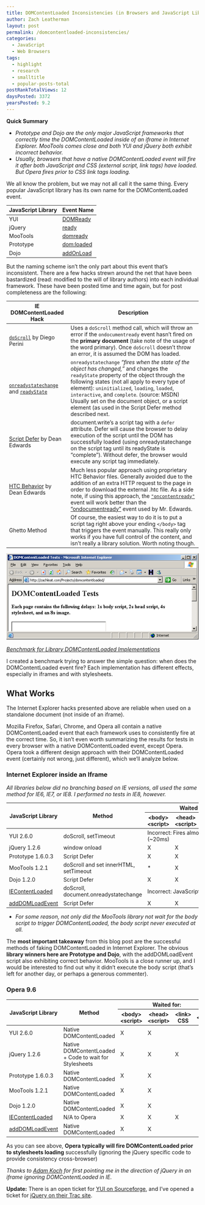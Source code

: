```yaml
---
title: DOMContentLoaded Inconsistencies (in Browsers and JavaScript Libraries)
author: Zach Leatherman
layout: post
permalink: /domcontentloaded-inconsistencies/
categories:
  - JavaScript
  - Web Browsers
tags:
  - highlight
  - research
  - smalltitle
  - popular-posts-total
postRankTotalViews: 12
daysPosted: 3372
yearsPosted: 9.2
---
```


**Quick Summary**

*   *Prototype and Dojo are the only major JavaScript frameworks that correctly time the DOMContentLoaded inside of an iframe in Internet Explorer. MooTools comes close and both YUI and jQuery both exhibit incorrect behavior.*
*   *Usually, browsers that have a native DOMContentLoaded event will fire it after both JavaScript and CSS (external script, link tags) have loaded. But Opera fires prior to CSS link tags loading.*

We all know the problem, but we may not all call it the same thing. Every popular JavaScript library has its own name for the DOMContentLoaded event.

<table>
<thead>
<tr>
<th>JavaScript Library</th>
<th>Event Name</th>
</tr>
</thead>
<tbody>
<tr>
<td>YUI</td>
<td><a href="http://developer.yahoo.com/yui/docs/YAHOO.util.Event.html#method_onDOMReady">DOMReady</a></td>
</tr>
<tr>
<td>jQuery</td>
<td><a href="http://docs.jquery.com/Events/ready">ready</a></td>
</tr>
<tr>
<td>MooTools</td>
<td><a href="http://mootools.net/docs/Utilities/DomReady">domready</a></td>
</tr>
<tr>
<td>Prototype</td>
<td><a href="http://www.prototypejs.org/api/document/observe">dom:loaded</a></td>
</tr>
<tr>
<td>Dojo</td>
<td><a href="http://api.dojotoolkit.org/jsdoc/dojo/1.2/dojo.addOnLoad">addOnLoad</a></td>
</tr>
</tbody>
</table>

But the naming scheme isn’t the only part about this event that’s inconsistent. There are a few hacks strewn around the net that have been bastardized (read: modified to the will of library authors) into each individual framework. These have been posted time and time again, but for post completeness are the following:

<table>
<thead>
<tr>
<th>IE DOMContentLoaded Hack</th>
<th>Description</th>
</tr>
</thead>
<tbody>
<tr>
<td><code><a href="http://javascript.nwbox.com/IEContentLoaded/">doScroll</a></code> by Diego Perini</td>
<td>Uses a <code>doScroll</code> method call, which will throw an error if the <code>ondocumentready</code> event hasn’t fired on the <strong>primary document</strong> (take note of the usage of the word primary).  Once <code>doScroll</code> doesn’t throw an error, it is assumed the DOM has loaded.</td>
</tr>
<tr>
<td><code><a href="http://msdn.microsoft.com/en-us/library/ms536957(VS.85).aspx">onreadystatechange</a></code> and <code><a href="http://msdn.microsoft.com/en-us/library/ms534359.aspx">readyState</a></code></td>
<td><code>onreadystatechange</code> <em>“fires when the state of the object has changed,”</em> and changes the <code>readyState</code> property of the object through the following states (not all apply to every type of element): <code>uninitialized</code>, <code>loading</code>, <code>loaded</code>, <code>interactive</code>, and <code>complete</code>.  (source: MSDN) Usually set on the document object, or a script element (as used in the Script Defer method described next.</td>
</tr>
<tr>
<td><a href="http://dean.edwards.name/weblog/2005/09/busted/">Script Defer</a> by Dean Edwards</td>
<td>document.write’s a script tag with a <code>defer</code> attribute.  Defer will cause the browser to delay execution of the script until the DOM has successfully loaded (using onreadystatechange on the script tag until its readyState is “complete”).  Without defer, the browser would execute any script tag immediately.</td>
</tr>
<tr>
<td><a href="http://dean.edwards.name/weblog/2005/09/busted2/">HTC Behavior</a> by Dean Edwards</td>
<td>Much less popular approach using proprietary HTC Behavior files.  Generally avoided due to the addition of an extra HTTP request to the page in order to download the external .htc file.  As a side note, if using this approach, the <code><a href="http://msdn.microsoft.com/en-us/library/ms531021.aspx">"oncontentready"</a></code> event will work better than the <a href="http://msdn.microsoft.com/en-us/library/ms531024.aspx">“ondocumentready”</a> event used by Mr. Edwards.</td>
</tr>
<tr>
<td>Ghetto Method</td>
<td>Of course, the easiest way to do it is to put a script tag right above your ending <code>&lt;/body&gt;</code> tag that triggers the event manually.  This really only works if you have full control of the content, and isn’t really a library solution.  Worth noting though.</td>
</tr>
</tbody>
</table>

[![Benchmark for Library DOMContentLoaded Implementations][benchmarkimg]][benchmark]
  
[*Benchmark for Library DOMContentLoaded Implementations*][benchmark]

 [benchmark]: http://zachleat.com/Projects/domcontentloaded/
 [benchmarkimg]: /web/wp-content/uploads/2008/12/domcontentloaded.png

I created a benchmark trying to answer the simple question: when does the DOMContentLoaded event fire? Each implementation has different effects, especially in iframes and with stylesheets.

## What Works

The Internet Explorer hacks presented above are reliable when used on a standalone document (not inside of an iframe).

Mozilla Firefox, Safari, Chrome, and Opera all contain a native DOMContentLoaded event that each framework uses to consistently fire at the correct time. So, it isn’t even worth summarizing the results for tests in every browser with a native DOMContentLoaded event, except Opera. Opera took a different design approach with their DOMContentLoaded event (certainly not wrong, just different), which we’ll analyze below.

### Internet Explorer inside an Iframe

*All libraries below did no branching based on IE versions, all used the same method for IE6, IE7, or IE8. I performed no tests in IE8, however.*

<table>
<thead>
<tr>
<th rowspan="2">JavaScript Library</th>
<th rowspan="2">Method</th>
<th colspan="4">Waited for:</th>
</tr>
<tr>
<th>&lt;body&gt; &lt;script&gt;</th>
<th>&lt;head&gt; &lt;script&gt;</th>
<th>&lt;link&gt; CSS</th>
<th>&lt;img&gt;</th>
</tr>
</thead>
<tbody>
<tr>
<td>YUI 2.6.0</td>
<td>doScroll, setTimeout</td>
<td colspan="4">Incorrect: Fires almost immediately (~20ms)</td>
</tr>
<tr>
<td>jQuery 1.2.6</td>
<td>window onload</td>
<td>X</td>
<td>X</td>
<td>X</td>
<td>X</td>
</tr>
<tr>
<td>Prototype 1.6.0.3</td>
<td>Script Defer</td>
<td>X</td>
<td>X</td>
<td>X</td>
<td></td>
</tr>
<tr>
<td>MooTools 1.2.1</td>
<td>doScroll and set innerHTML, setTimeout</td>
<td>*</td>
<td>X</td>
<td>X</td>
<td></td>
</tr>
<tr>
<td>Dojo 1.2.0</td>
<td>Script Defer</td>
<td>X</td>
<td>X</td>
<td>X</td>
<td></td>
</tr>
<tr>
<td><a href="http://javascript.nwbox.com/IEContentLoaded/">IEContentLoaded</a></td>
<td>doScroll, document.onreadystatechange</td>
<td colspan="4">Incorrect: JavaScript error.</td>
</tr>
<tr>
<td><a href="http://www.thefutureoftheweb.com/blog/adddomloadevent">addDOMLoadEvent</a></td>
<td>Script Defer</td>
<td>X</td>
<td>X</td>
<td>X</td>
<td></td>
</tr>
</tbody>
</table>


* *For some reason, not only did the MooTools library not wait for the body script to trigger DOMContentLoaded, the body script never executed at all.*

 [10]: http://javascript.nwbox.com/IEContentLoaded/
 [11]: http://www.thefutureoftheweb.com/blog/adddomloadevent

The **most important takeaway** from this blog post are the successful methods of faking DOMContentLoaded in Internet Explorer. The obvious **library winners here are Prototype and Dojo**, with the addDOMLoadEvent script also exhibiting correct behavior. MooTools is a close runner up, and I would be interested to find out why it didn’t execute the body script (that’s left for another day, or perhaps a generous commenter).

### Opera 9.6

<table>
<thead>
<tr>
<th rowspan="2">JavaScript Library</th>
<th rowspan="2">Method</th>
<th colspan="4">Waited for:</th>
</tr>
<tr>
<th>&lt;body&gt; &lt;script&gt;</th>
<th>&lt;head&gt; &lt;script&gt;</th>
<th>&lt;link&gt; CSS</th>
<th>&lt;img&gt;</th>
</tr>
</thead>
<tbody>
<tr>
<td>YUI 2.6.0</td>
<td>Native DOMContentLoaded</td>
<td>X</td>
<td>X</td>
<td></td>
<td></td>
</tr>
<tr>
<td>jQuery 1.2.6</td>
<td>Native DOMContentLoaded + Code to wait for Stylesheets</td>
<td>X</td>
<td>X</td>
<td>X</td>
<td></td>
</tr>
<tr>
<td>Prototype 1.6.0.3</td>
<td>Native DOMContentLoaded</td>
<td>X</td>
<td>X</td>
<td></td>
<td></td>
</tr>
<tr>
<td>MooTools 1.2.1</td>
<td>Native DOMContentLoaded</td>
<td>X</td>
<td>X</td>
<td></td>
<td></td>
</tr>
<tr>
<td>Dojo 1.2.0</td>
<td>Native DOMContentLoaded</td>
<td>X</td>
<td>X</td>
<td></td>
<td></td>
</tr>
<tr>
<td><a href="http://javascript.nwbox.com/IEContentLoaded/">IEContentLoaded</a></td>
<td>N/A to Opera</td>
<td>X</td>
<td>X</td>
<td>X</td>
<td></td>
</tr>
<tr>
<td><a href="http://www.thefutureoftheweb.com/blog/adddomloadevent">addDOMLoadEvent</a></td>
<td>Native DOMContentLoaded</td>
<td>X</td>
<td>X</td>
<td></td>
<td></td>
</tr>
</tbody>
</table>

As you can see above, **Opera typically will fire DOMContentLoaded prior to stylesheets loading** successfully (ignoring the jQuery specific code to provide consistency cross-browser)

*Thanks to [Adam Koch][12] for first pointing me in the direction of jQuery in an iframe ignoring DOMContentLoaded in IE.*

 [12]: http://www.adamkoch.com/

**Update:** There is an open ticket for [YUI on Sourceforge][13], and I’ve opened a ticket for [jQuery on their Trac site][14].

 [13]: http://sourceforge.net/tracker/index.php?func=detail&aid=2008289&group_id=165715&atid=836476
 [14]: http://dev.jquery.com/ticket/3693
